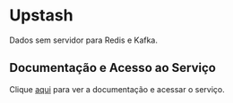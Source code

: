 # Upstash

Dados sem servidor para Redis e Kafka.

## Documentação e Acesso ao Serviço

Clique [aqui](https://upstash.com) para ver a documentação e acessar o serviço.
